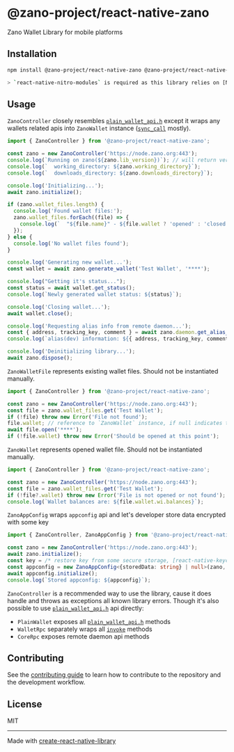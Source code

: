 # @zano-project/react-native-zano

Zano Wallet Library for mobile platforms

## Installation

```sh
npm install @zano-project/react-native-zano @zano-project/react-native-zano-ios-prebuild @zano-project/react-native-zano-android-prebuild react-native-nitro-modules

> `react-native-nitro-modules` is required as this library relies on [Nitro Modules](https://nitro.margelo.com/).
```

## Usage

`ZanoController` closely resembles [`plain_wallet_api.h`](libraries/include/plain_wallet_api.h) except it wraps any
wallets related apis into `ZanoWallet` instance ([`sync_call`](libraries/include/plain_wallet_api.h#L43) mostly).

```ts
import { ZanoController } from '@zano-project/react-native-zano';

const zano = new ZanoController('https://node.zano.org:443');
console.log(`Running on zano(${zano.lib_version})`); // will return version of Zano
console.log(`  working_directory: ${zano.working_directory}`);
console.log(`  downloads_directory: ${zano.downloads_directory}`);

console.log('Initializing...');
await zano.initialize();

if (zano.wallet_files.length) {
  console.log('Found wallet files:');
  zano.wallet_files.forEach((file) => {
    console.log(`  "${file.name}" - ${file.wallet ? 'opened' : 'closed'}`);
  });
} else {
  console.log('No wallet files found');
}

console.log('Generating new wallet...');
const wallet = await zano.generate_wallet('Test Wallet', '****');

console.log("Getting it's status...");
const status = await wallet.get_status();
console.log(`Newly generated wallet status: ${status}`);

console.log('Closing wallet...');
await wallet.close();

console.log('Requesting alias info from remote daemon...');
const { address, tracking_key, comment } = await zano.daemon.get_alias_details({ alias: 'dev' });
console.log(`alias(dev) information: ${{ address, tracking_key, comment }}`);

console.log('Deinitializing library...');
await zano.dispose();
```

`ZanoWalletFile` represents existing wallet files. Should not be instantiated manually.

```ts
import { ZanoController } from '@zano-project/react-native-zano';

const zano = new ZanoController('https://node.zano.org:443');
const file = zano.wallet_files.get('Test Wallet');
if (!file) throw new Error('File not found');
file.wallet; // reference to `ZanoWallet` instance, if null indicates that file was not opened yet.
await file.open('****');
if (!file.wallet) throw new Error('Should be opened at this point');
```

`ZanoWallet` represents opened wallet file. Should not be instantiated manually.

```ts
import { ZanoController } from '@zano-project/react-native-zano';

const zano = new ZanoController('https://node.zano.org:443');
const file = zano.wallet_files.get('Test Wallet');
if (!file?.wallet) throw new Error('File is not opened or not found');
console.log(`Wallet balances are: ${file.wallet.wi.balances}`);
```

`ZanoAppConfig` wraps `appconfig` api and let's developer store data encrypted with some key

```ts
import { ZanoController, ZanoAppConfig } from '@zano-project/react-native-zano';

const zano = new ZanoController('https://node.zano.org:443');
await zano.initialize();
const key = /* restore key from some secure storage, [react-native-keychain](https://www.npmjs.com/package/react-native-keychain) for example */;
const appconfig = new ZanoAppConfig<{storedData: string} | null>(zano, null, key);
await appconfig.initialize();
console.log(`Stored appconfig: ${appconfig}`);
```

`ZanoController` is a recommended way to use the library, cause it does handle and throws as exceptions all known library errors.
Though it's also possible to use [`plain_wallet_api.h`](libraries/include/plain_wallet_api.h) api directly:

- `PlainWallet` exposes all [`plain_wallet_api.h`](libraries/include/plain_wallet_api.h) methods
- `WalletRpc` separately wraps all [`invoke`](libraries/include/plain_wallet_api.h#L38) methods
- `CoreRpc` exposes remote daemon api methods

## Contributing

See the [contributing guide](CONTRIBUTING.md) to learn how to contribute to the repository and the development workflow.

## License

MIT

---

Made with [create-react-native-library](https://github.com/callstack/react-native-builder-bob)
